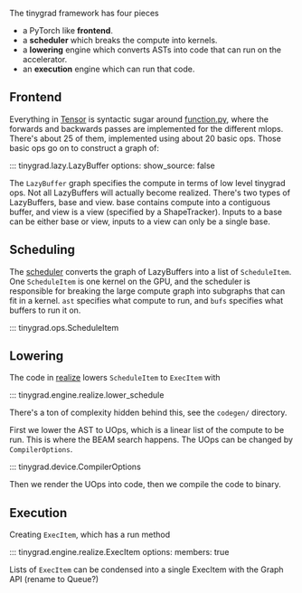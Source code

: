 The tinygrad framework has four pieces

* a PyTorch like <b>frontend</b>.
* a <b>scheduler</b> which breaks the compute into kernels.
* a <b>lowering</b> engine which converts ASTs into code that can run on the accelerator.
* an <b>execution</b> engine which can run that code.

## Frontend

Everything in [Tensor](tensor.md) is syntactic sugar around [function.py](function.md), where the forwards and backwards passes are implemented for the different mlops. There's about 25 of them, implemented using about 20 basic ops. Those basic ops go on to construct a graph of:

::: tinygrad.lazy.LazyBuffer
    options:
        show_source: false

The `LazyBuffer` graph specifies the compute in terms of low level tinygrad ops. Not all LazyBuffers will actually become realized. There's two types of LazyBuffers, base and view. base contains compute into a contiguous buffer, and view is a view (specified by a ShapeTracker). Inputs to a base can be either base or view, inputs to a view can only be a single base.

## Scheduling

The [scheduler](/tinygrad/engine/schedule.py) converts the graph of LazyBuffers into a list of `ScheduleItem`. One `ScheduleItem` is one kernel on the GPU, and the scheduler is responsible for breaking the large compute graph into subgraphs that can fit in a kernel. `ast` specifies what compute to run, and `bufs` specifies what buffers to run it on.

::: tinygrad.ops.ScheduleItem

## Lowering

The code in [realize](/tinygrad/engine/realize.py) lowers `ScheduleItem` to `ExecItem` with

::: tinygrad.engine.realize.lower_schedule

There's a ton of complexity hidden behind this, see the `codegen/` directory.

First we lower the AST to UOps, which is a linear list of the compute to be run. This is where the BEAM search happens. The UOps can be changed by `CompilerOptions`.

::: tinygrad.device.CompilerOptions

Then we render the UOps into code, then we compile the code to binary.

## Execution

Creating `ExecItem`, which has a run method

::: tinygrad.engine.realize.ExecItem
    options:
        members: true

Lists of `ExecItem` can be condensed into a single ExecItem with the Graph API (rename to Queue?)